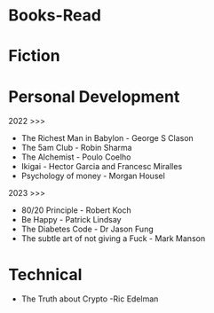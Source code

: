 # Books-Read

Fiction
=======



Personal Development
====================
2022 >>>
* The Richest Man in Babylon - George S Clason
* The 5am Club - Robin Sharma
* The Alchemist - Poulo Coelho
* Ikigai - Hector Garcia and Francesc Miralles
* Psychology of money - Morgan Housel

2023 >>>
* 80/20 Principle - Robert Koch
* Be Happy - Patrick Lindsay
* The Diabetes Code - Dr Jason Fung
* The subtle art of not giving a Fuck - Mark Manson


Technical
=========
* The Truth about Crypto -Ric Edelman

